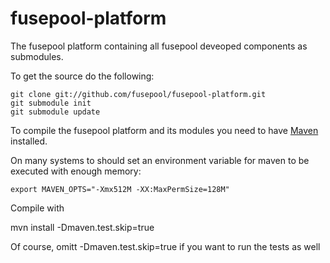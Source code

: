 fusepool-platform
=================

The fusepool platform containing all fusepool deveoped components as submodules.

To get the source do the following:

    git clone git://github.com/fusepool/fusepool-platform.git
    git submodule init
    git submodule update

To compile the fusepool platform and its modules you need to have [Maven](http://maven.apache.org/) installed.

On many systems to should set an environment variable for maven to be executed with enough memory:

    export MAVEN_OPTS="-Xmx512M -XX:MaxPermSize=128M"

Compile with

   mvn install -Dmaven.test.skip=true

Of course, omitt -Dmaven.test.skip=true if you want to run the tests as well

